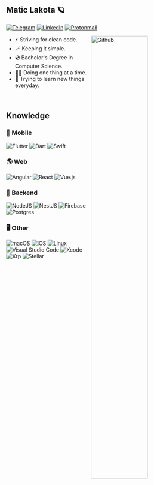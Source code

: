 <!-- Title -->
## Matic Lakota 🪐

<!-- Badges -->
[![Telegram](https://img.shields.io/badge/Telegram-2CA5E0?style=for-the-badge&logo=telegram&logoColor=white)](https://t.me/maticla)
[![LinkedIn](https://img.shields.io/badge/linkedin-%230077B5.svg?style=for-the-badge&logo=linkedin&logoColor=white)](https://si.linkedin.com/in/matic-lakota-994116193)
[![Protonmail](https://img.shields.io/badge/ProtonMail-8B89CC?style=for-the-badge&logo=protonmail&logoColor=white)](mailto:matic18@protonmail.com)

<img width="55%" align="right" alt="Github" src="https://resources.github.com/assets/img/site/octocat-help.svg" />

- ⚡️ Striving for clean code.
- 🪄 Keeping it simple.
- 💿 Bachelor's Degree in Computer Science.
- 👷‍♂️ Doing one thing at a time.
- 🧠 Trying to learn new things everyday.

&nbsp;

## Knowledge

### 📱 Mobile

![Flutter](https://img.shields.io/badge/Flutter-%2302569B.svg?style=for-the-badge&logo=Flutter&logoColor=white)
![Dart](https://img.shields.io/badge/dart-%230175C2.svg?style=for-the-badge&logo=dart&logoColor=white)
![Swift](https://img.shields.io/badge/swift-F54A2A?style=for-the-badge&logo=swift&logoColor=white)

### 🌎 Web

![Angular](https://img.shields.io/badge/angular-%23DD0031.svg?style=for-the-badge&logo=angular&logoColor=white)
![React](https://img.shields.io/badge/react-%2320232a.svg?style=for-the-badge&logo=react&logoColor=%2361DAFB)
![Vue.js](https://img.shields.io/badge/vuejs-%2335495e.svg?style=for-the-badge&logo=vuedotjs&logoColor=%234FC08D)


### 🔮 Backend

![NodeJS](https://img.shields.io/badge/node.js-6DA55F?style=for-the-badge&logo=node.js&logoColor=white)
![NestJS](https://img.shields.io/badge/nestjs-%23E0234E.svg?style=for-the-badge&logo=nestjs&logoColor=white)
![Firebase](https://img.shields.io/badge/Firebase-039BE5?style=for-the-badge&logo=Firebase&logoColor=white)
![Postgres](https://img.shields.io/badge/postgres-%23316192.svg?style=for-the-badge&logo=postgresql&logoColor=white)

### 🖥 Other

![macOS](https://img.shields.io/badge/mac%20os-000000?style=for-the-badge&logo=macos&logoColor=F0F0F0)
![iOS](https://img.shields.io/badge/iOS-000000?style=for-the-badge&logo=ios&logoColor=white)
![Linux](https://img.shields.io/badge/Linux-FCC624?style=for-the-badge&logo=linux&logoColor=black)
![Visual Studio Code](https://img.shields.io/badge/Visual%20Studio%20Code-0078d7.svg?style=for-the-badge&logo=visual-studio-code&logoColor=white)
![Xcode](https://img.shields.io/badge/Xcode-007ACC?style=for-the-badge&logo=Xcode&logoColor=white)
![Xrp](https://img.shields.io/badge/Xrp-black?style=for-the-badge&logo=xrp&logoColor=white)
![Stellar](https://img.shields.io/badge/Stellar-7D00FF?style=for-the-badge&logo=Stellar&logoColor=white)
